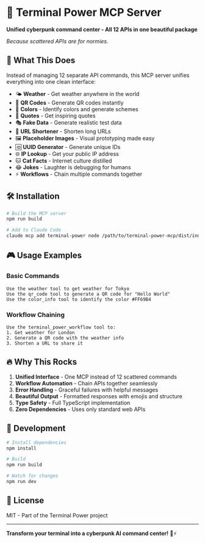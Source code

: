 # 🚀 Terminal Power MCP Server

**Unified cyberpunk command center - All 12 APIs in one beautiful package**

*Because scattered APIs are for normies.*

## 🎯 What This Does

Instead of managing 12 separate API commands, this MCP server unifies everything into one clean interface:

- 🌤️ **Weather** - Get weather anywhere in the world
- 📱 **QR Codes** - Generate QR codes instantly  
- 🎨 **Colors** - Identify colors and generate schemes
- 💬 **Quotes** - Get inspiring quotes
- 🎭 **Fake Data** - Generate realistic test data
- 🔗 **URL Shortener** - Shorten long URLs
- 🖼️ **Placeholder Images** - Visual prototyping made easy
- 🆔 **UUID Generator** - Generate unique IDs
- 🌐 **IP Lookup** - Get your public IP address
- 🐱 **Cat Facts** - Internet culture distilled
- 😂 **Jokes** - Laughter is debugging for humans
- ⚡ **Workflows** - Chain multiple commands together

## 🛠️ Installation

```bash
# Build the MCP server
npm run build

# Add to Claude Code
claude mcp add terminal-power node /path/to/terminal-power-mcp/dist/index.js
```

## 🎮 Usage Examples

### Basic Commands
```
Use the weather tool to get weather for Tokyo
Use the qr_code tool to generate a QR code for "Hello World"
Use the color_info tool to identify the color #FF69B4
```

### Workflow Chaining
```
Use the terminal_power_workflow tool to:
1. Get weather for London
2. Generate a QR code with the weather info
3. Shorten a URL to share it
```

## 🔥 Why This Rocks

1. **Unified Interface** - One MCP instead of 12 scattered commands
2. **Workflow Automation** - Chain APIs together seamlessly  
3. **Error Handling** - Graceful failures with helpful messages
4. **Beautiful Output** - Formatted responses with emojis and structure
5. **Type Safety** - Full TypeScript implementation
6. **Zero Dependencies** - Uses only standard web APIs

## 🚀 Development

```bash
# Install dependencies
npm install

# Build
npm run build

# Watch for changes
npm run dev
```

## 📜 License

MIT - Part of the Terminal Power project

---

**Transform your terminal into a cyberpunk AI command center!** 🤖⚡
